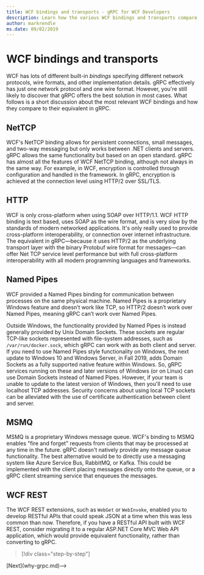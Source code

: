 ```yaml
---
title: WCF bindings and transports - gRPC for WCF Developers
description: Learn how the various WCF bindings and transports compare to gRPC.
author: markrendle
ms.date: 09/02/2019
---
```


# WCF bindings and transports

WCF has lots of different built-in *bindings* specifying different network protocols, wire formats, and other implementation details. gRPC effectively has just one network protocol and one wire format. However, you're still likely to discover that gRPC offers the best solution in most cases. What follows is a short discussion about the most relevant WCF bindings and how they compare to their equivalent in gRPC.

## NetTCP

WCF's NetTCP binding allows for persistent connections, small messages, and two-way messaging but only works between .NET clients and servers. gRPC allows the same functionality but based on an open standard. gRPC has almost all the features of WCF NetTCP binding, although not always in the same way. For example, in WCF, encryption is controlled through configuration and handled in the framework. In gRPC, encryption is achieved at the connection level using HTTP/2 over SSL/TLS.

## HTTP

WCF is only cross-platform when using SOAP over HTTP/1.1. WCF HTTP binding is text based, uses SOAP as the wire format, and is very slow by the standards of modern networked applications. It's only really used to provide cross-platform interoperability, or connection over internet infrastructure. The equivalent in gRPC—because it uses HTTP/2 as the underlying transport layer with the binary Protobuf wire format for messages—can offer Net TCP service level performance but with full cross-platform interoperability with all modern programming languages and frameworks.

## Named Pipes

WCF provided a Named Pipes binding for communication between processes on the same physical machine. Named Pipes is a proprietary Windows feature and doesn’t work like TCP, so HTTP/2 doesn’t work over Named Pipes, meaning gRPC can’t work over Named Pipes.

Outside Windows, the functionality provided by Named Pipes is instead generally provided by Unix Domain Sockets. These sockets are regular TCP-like sockets represented with file-system addresses, such as `/var/run/docker.sock`, which gRPC can work with as both client and server. If you need to use Named Pipes style functionality on Windows, the next update to Windows 10 and Windows Server, in Fall 2019, adds Domain Sockets as a fully supported native feature within Windows. So, gRPC services running on these and later versions of Windows (or on Linux) can use Domain Sockets instead of Named Pipes. However, if your team is unable to update to the latest version of Windows, then you'll need to use localhost TCP addresses. Security concerns about using local TCP sockets can be alleviated with the use of certificate authentication between client and server.

## MSMQ

MSMQ is a proprietary Windows message queue. WCF's binding to MSMQ enables "fire and forget" requests from clients that may be processed at any time in the future. gRPC doesn't natively provide any message queue functionality. The best alternative would be to directly use a messaging system like Azure Service Bus, RabbitMQ, or Kafka. This could be implemented with the client placing messages directly onto the queue, or a gRPC client streaming service that enqueues the messages.

## WCF REST

The WCF REST extensions, such as `WebGet` or `WebInvoke`, enabled you to develop RESTful APIs that could speak JSON at a time when this was less common than now. Therefore, if you have a RESTful API built with WCF REST, consider migrating it to a regular ASP.NET Core MVC Web API application, which would provide equivalent functionality, rather than converting to gRPC.

>[!div class="step-by-step"]
<!-->[Next](why-grpc.md)-->
